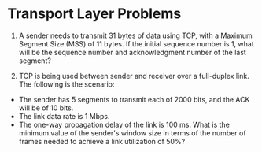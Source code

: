 # Transport Layer Problems

1. A sender needs to transmit 31 bytes of data using TCP, with a Maximum Segment Size (MSS) of 11 bytes. If the initial sequence number is 1, what will be the sequence number and acknowledgment number of the last segment?

2. TCP is being used between sender and receiver over a full-duplex link. The following is the scenario:
- The sender has 5 segments to transmit each of 2000 bits, and the ACK will be of 10 bits.
- The link data rate is 1 Mbps.
- The one-way propagation delay of the link is 100 ms.
What is the minimum value of the sender's window size in terms of the number of frames needed to achieve a link utilization of 50%?
